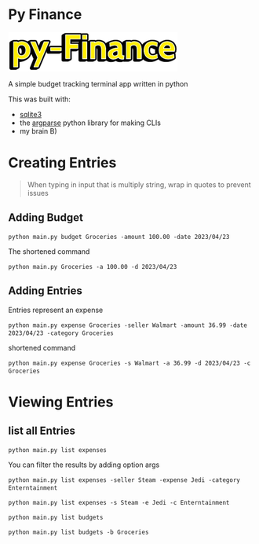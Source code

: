 # Py Finance
![logo](logo.png)

A simple budget tracking terminal app written in python

This was built with:
- [sqlite3](https://docs.python.org/3/library/sqlite3.html)
- the [argparse](https://docs.python.org/3/library/argparse.html#module-argparse) python library for making CLIs
- my brain B)

# Creating Entries
> When typing in input that is multiply string, wrap in quotes to prevent issues

## Adding Budget

```shell
python main.py budget Groceries -amount 100.00 -date 2023/04/23
```

The shortened command
```shell
python main.py Groceries -a 100.00 -d 2023/04/23
```

## Adding Entries
Entries represent an expense
```shell
python main.py expense Groceries -seller Walmart -amount 36.99 -date 2023/04/23 -category Groceries
```

shortened command
```shell
python main.py expense Groceries -s Walmart -a 36.99 -d 2023/04/23 -c Groceries
```

# Viewing Entries
## list all Entries
```shell
python main.py list expenses
```

You can filter the results by adding option args
```shell
python main.py list expenses -seller Steam -expense Jedi -category Enterntainment 
```

```shell
python main.py list expenses -s Steam -e Jedi -c Enterntainment 
```

```shell
python main.py list budgets
```

```shell
python main.py list budgets -b Groceries
```